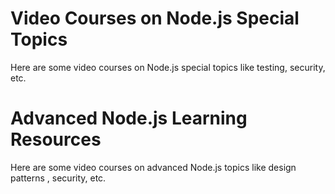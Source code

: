 <!--
name: node-resources
version : 0.0.1
title : "Node.js Learning Resources"
description: "This module provides links to additional Node.js learning resources. "
homepage : "https://pilot.outlearn.com/user/25"
author : "Jeff Whatcott"
license : "Creative Commons Attribution 4.0 International"
freshnessDate : 2015-06-18
-->

<!-- @section -->

# Video Courses on Node.js Special Topics

Here are some video courses on Node.js special topics like testing, security, etc.

<!-- @link, "url" : "http://www.lynda.com/Node.js-tutorials/Test-Driven-Development-Node.js/383527-2.html" -->

<!-- @link, "url" : "http://www.pluralsight.com/courses/unit-testing-nodejs" -->

<!-- @link, "url" : "https://nodejs.org" -->

<!-- @link, "url" : "https://www.safaribooksonline.com/library/view/nodejs-recipes-a/9781430260585/9781430260585_Ch06.xhtml" -->

<!-- @link, "url" : "https://www.safaribooksonline.com/library/view/node-security/9781783281497" -->


<!-- @section -->

# Advanced Node.js Learning Resources

Here are some video courses on advanced Node.js topics like design patterns , security, etc.

<!-- @link, "url" : "http://www.addyosmani.com/resources/essentialjsdesignpatterns/book/" -->

<!-- @link, "url" : "https://www.safaribooksonline.com/library/view/nodejs-design-patterns/9781783287314/" -->

<!-- @link, "url" : "http://www.pluralsight.com/courses/node-application-patterns" -->

<!-- @link, "url" : "http://www.pluralsight.com/courses/description/continuous-integration-deployment-angularjs-nodejs" -->



